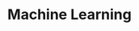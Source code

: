 ---
title: "Machine Learning"
draft: false
summary: "Documentation of my machine learning projects"
tags: ["Machine Learning", "Python", "TensorFlow"]
showAuthor: false
showWordCount: false
showDate: false
showReadingTime: false
showHero: true
heroStyle: "thumbAndBackground"
---